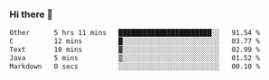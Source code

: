 ### Hi there 👋

<!--
**WShiBin/WShiBin** is a ✨ _special_ ✨ repository because its `README.md` (this file) appears on your GitHub profile.

Here are some ideas to get you started:

- 🔭 I’m currently working on ...
- 🌱 I’m currently learning ...
- 👯 I’m looking to collaborate on ...
- 🤔 I’m looking for help with ...
- 💬 Ask me about ...
- 📫 How to reach me: ...
- 😄 Pronouns: ...
- ⚡ Fun fact: ...
-->

<!--START_SECTION:waka-->

```txt
Other      5 hrs 11 mins   ███████████████████████░░   91.54 %
C          12 mins         █░░░░░░░░░░░░░░░░░░░░░░░░   03.77 %
Text       10 mins         ▓░░░░░░░░░░░░░░░░░░░░░░░░   02.99 %
Java       5 mins          ▒░░░░░░░░░░░░░░░░░░░░░░░░   01.52 %
Markdown   0 secs          ░░░░░░░░░░░░░░░░░░░░░░░░░   00.10 %
```

<!--END_SECTION:waka-->
